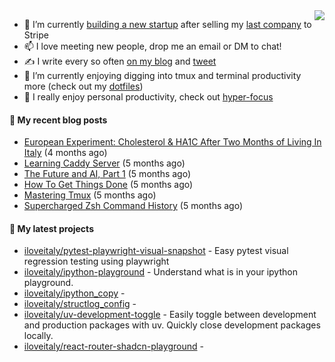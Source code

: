 <img align="right" src="https://github-readme-stats.vercel.app/api?username=iloveitaly&show_icons=true&text_color=718096&hide_title=true"/>

- 🔭 I’m currently [building a new startup](https://mikebian.co/bye-stripe-on-to-the-next-adventure/) after selling my [last company](https://suitesync.io) to Stripe
- 📫 I love meeting new people, drop me an email or DM to chat!
- ✍️ I write every so often [on my blog](http://mikebian.co/) and [tweet](https://twitter.com/mike_bianco)
- 🌱 I’m currently enjoying digging into tmux and terminal productivity more (check out my [dotfiles](https://github.com/iloveitaly/dotfiles))
- 💬 I really enjoy personal productivity, check out [hyper-focus](https://github.com/iloveitaly/hyper-focus)

#### 📜 My recent blog posts


- [European Experiment: Cholesterol &amp; HA1C After Two Months of Living In Italy](https://mikebian.co/european-experiment-cholesterol-ha1c-after-two-months-of-living-in-italy/) (4 months ago)
- [Learning Caddy Server](https://mikebian.co/learning-caddy-server/) (5 months ago)
- [The Future and AI, Part 1](https://mikebian.co/the-future-and-ai-part-1/) (5 months ago)
- [How To Get Things Done](https://mikebian.co/how-to-get-things-done/) (5 months ago)
- [Mastering Tmux](https://mikebian.co/mastering-tmux/) (5 months ago)
- [Supercharged Zsh Command History](https://mikebian.co/supercharged-zsh-command-history/) (5 months ago)

#### 🌱 My latest projects


- [iloveitaly/pytest-playwright-visual-snapshot](https://github.com/iloveitaly/pytest-playwright-visual-snapshot) - Easy pytest visual regression testing using playwright
- [iloveitaly/ipython-playground](https://github.com/iloveitaly/ipython-playground) - Understand what is in your ipython playground.
- [iloveitaly/ipython_copy](https://github.com/iloveitaly/ipython_copy) - 
- [iloveitaly/structlog_config](https://github.com/iloveitaly/structlog_config) - 
- [iloveitaly/uv-development-toggle](https://github.com/iloveitaly/uv-development-toggle) - Easily toggle between development and production packages with uv. Quickly close development packages locally.
- [iloveitaly/react-router-shadcn-playground](https://github.com/iloveitaly/react-router-shadcn-playground) - 


